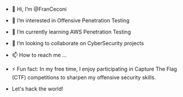 - 👋 Hi, I’m @FranCeconi
- 👀 I’m interested in Offensive Penetration Testing
- 🌱 I’m currently learning AWS Penetration Testing
- 💞️ I’m looking to collaborate on CyberSecurity projects
- 📫 How to reach me ... 
- ⚡ Fun fact: In my free time, I enjoy participating in Capture The Flag (CTF) competitions to sharpen my offensive security skills.


- Let's hack the world! 

<!---
FranCeconi/FranCeconi is a ✨ special ✨ repository because its `README.md` (this file) appears on your GitHub profile.
You can click the Preview link to take a look at your changes.
--->
